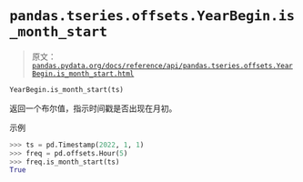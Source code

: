 # `pandas.tseries.offsets.YearBegin.is_month_start`

> 原文：[`pandas.pydata.org/docs/reference/api/pandas.tseries.offsets.YearBegin.is_month_start.html`](https://pandas.pydata.org/docs/reference/api/pandas.tseries.offsets.YearBegin.is_month_start.html)

```py
YearBegin.is_month_start(ts)
```

返回一个布尔值，指示时间戳是否出现在月初。

示例

```py
>>> ts = pd.Timestamp(2022, 1, 1)
>>> freq = pd.offsets.Hour(5)
>>> freq.is_month_start(ts)
True 
```
